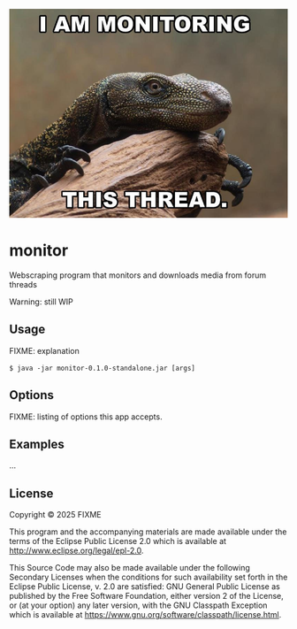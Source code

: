 
![image](img/monitor-logo.jpg "Monitor Lizard Image")

# monitor

Webscraping program that monitors and downloads media from forum threads

Warning: still WIP

## Usage

FIXME: explanation

    $ java -jar monitor-0.1.0-standalone.jar [args]

## Options

FIXME: listing of options this app accepts.

## Examples

...

## License

Copyright © 2025 FIXME

This program and the accompanying materials are made available under the
terms of the Eclipse Public License 2.0 which is available at
http://www.eclipse.org/legal/epl-2.0.

This Source Code may also be made available under the following Secondary
Licenses when the conditions for such availability set forth in the Eclipse
Public License, v. 2.0 are satisfied: GNU General Public License as published by
the Free Software Foundation, either version 2 of the License, or (at your
option) any later version, with the GNU Classpath Exception which is available
at https://www.gnu.org/software/classpath/license.html.
